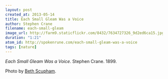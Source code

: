 ```yaml
---
layout: post
created_at: 2013-05-14
title: Each Small Gleam Was a Voice
author: Stephen Crane
filename: each-small-gleam
image_url: http://farm9.staticflickr.com/8432/7634727326_9d2ed6ca15.jpg
duration: "1:21"
atom_id: http://spokenrune.com/each-small-gleam-was-a-voice
tags: [nature]
---
```


_Each Small Gleam Was a Voice_.  Stephen Crane.  1899.

Photo by [Beth Scupham](http://www.flickr.com/photos/bethscupham/7634727326/).

